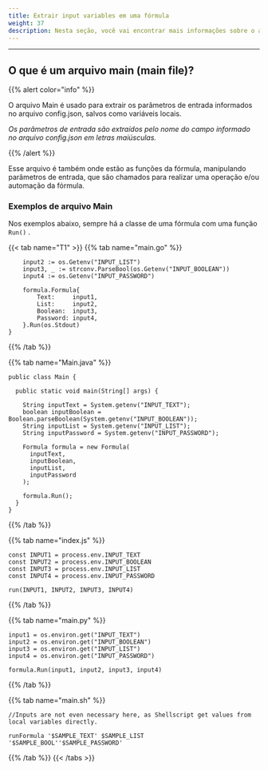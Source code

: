 ```yaml
---
title: Extrair input variables em uma fórmula
weight: 37
description: Nesta seção, você vai encontrar mais informações sobre o arquivo main de uma fórmula.
---
```


---

## O que é um arquivo main \(main file\)? <a id="what-is-the-main-file"></a>

{{% alert color="info" %}}

O arquivo Main é usado para extrair os parâmetros de entrada informados no arquivo config.json, salvos como variáveis locais. 

_Os parâmetros de entrada são extraídos pelo nome do campo informado no arquivo config.json em letras maiúsculas._ 

{{% /alert %}}

Esse arquivo é também onde estão as funções da fórmula, manipulando parâmetros de entrada, que são chamados para realizar uma operação e/ou automação da fórmula. 

### Exemplos de arquivo Main <a id="main-file-examples"></a>

Nos exemplos abaixo, sempre há a classe de uma fórmula com uma função `Run()` .

{{< tab name="T1" >}}
{{% tab name="main.go" %}}
```text
	input2 := os.Getenv("INPUT_LIST")
	input3, _ := strconv.ParseBool(os.Getenv("INPUT_BOOLEAN"))
	input4 := os.Getenv("INPUT_PASSWORD")

	formula.Formula{
		Text:     input1,
		List:     input2,
		Boolean:  input3,
		Password: input4,
	}.Run(os.Stdout)
}
```
{{% /tab %}}

{{% tab name="Main.java" %}}
```
public class Main {

  public static void main(String[] args) {

    String inputText = System.getenv("INPUT_TEXT");
    boolean inputBoolean = Boolean.parseBoolean(System.getenv("INPUT_BOOLEAN"));
    String inputList = System.getenv("INPUT_LIST");
    String inputPassword = System.getenv("INPUT_PASSWORD");

    Formula formula = new Formula(
      inputText, 
      inputBoolean, 
      inputList, 
      inputPassword
    );
    
    formula.Run();
  }
}
```
{{% /tab %}}

{{% tab name="index.js" %}}
```
const INPUT1 = process.env.INPUT_TEXT
const INPUT2 = process.env.INPUT_BOOLEAN
const INPUT3 = process.env.INPUT_LIST
const INPUT4 = process.env.INPUT_PASSWORD

run(INPUT1, INPUT2, INPUT3, INPUT4)
```
{{% /tab %}}

{{% tab name="main.py" %}}
```
input1 = os.environ.get("INPUT_TEXT")
input2 = os.environ.get("INPUT_BOOLEAN")
input3 = os.environ.get("INPUT_LIST")
input4 = os.environ.get("INPUT_PASSWORD")

formula.Run(input1, input2, input3, input4)
```
{{% /tab %}}

{{% tab name="main.sh" %}}
```
//Inputs are not even necessary here, as Shellscript get values from local variables directly.

runFormula '$SAMPLE_TEXT' $SAMPLE_LIST '$SAMPLE_BOOL''$SAMPLE_PASSWORD'
```
{{% /tab %}}
{{< /tabs >}}
